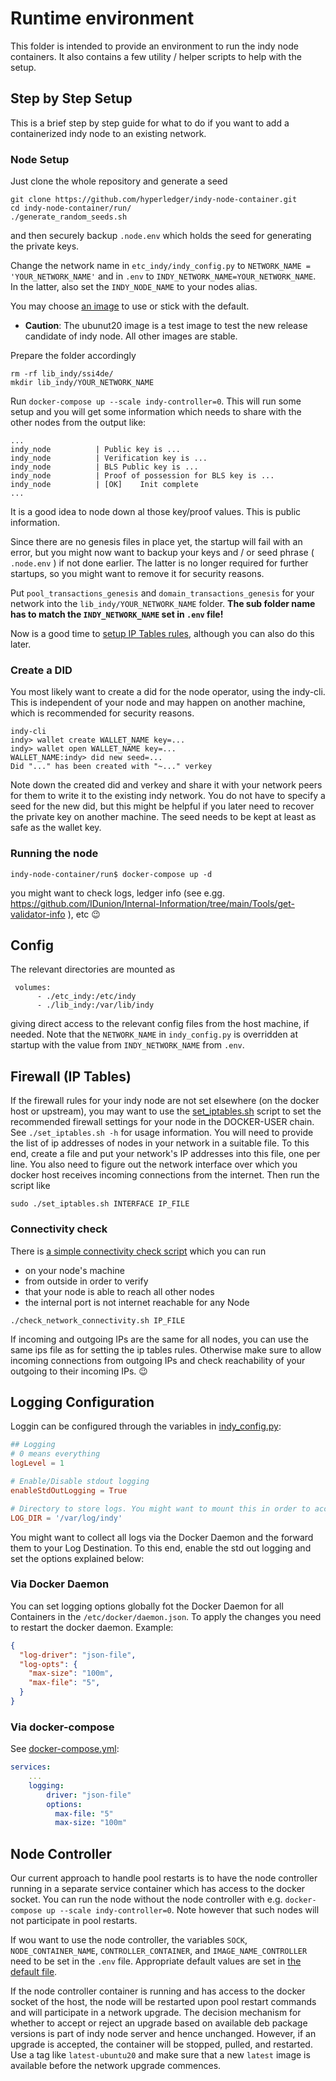 # Runtime environment

This folder is intended to provide an environment to run the indy node containers.
It also contains a few utility / helper scripts to help with the setup.


## Step by Step Setup

This is a brief step by step guide for what to do if you want to add a containerized indy node to an existing network.

### Node Setup

Just clone the whole repository and generate a seed

```
git clone https://github.com/hyperledger/indy-node-container.git
cd indy-node-container/run/
./generate_random_seeds.sh 
```

and then securely backup `.node.env` which holds the seed for generating the private keys.

Change the network name in `etc_indy/indy_config.py` to `NETWORK_NAME = 'YOUR_NETWORK_NAME'` and in `.env` to `INDY_NETWORK_NAME=YOUR_NETWORK_NAME`. In the latter, also set the `INDY_NODE_NAME` to your nodes alias.  

You may choose [an image](https://github.com/hyperledger/indy-node-container/pkgs/container/indy-node-container%2Findy_node/versions) to use or stick with the default.
- **Caution**: The ubunut20 image is a test image to test the new release candidate of indy node. All other images are stable.


Prepare the folder accordingly
```
rm -rf lib_indy/ssi4de/
mkdir lib_indy/YOUR_NETWORK_NAME
```

Run `docker-compose up --scale indy-controller=0`. This will run some setup and you will get some information which needs to share with the other nodes from the output like:

```
...
indy_node          | Public key is ...
indy_node          | Verification key is ...
indy_node          | BLS Public key is ...
indy_node          | Proof of possession for BLS key is ...
indy_node          | [OK]	 Init complete
...
```
It is a good idea to node down al those key/proof values. This is public information.

Since there are no genesis files in place yet, the startup will fail with an error, but you might now want to backup your keys and / or seed phrase ( `.node.env` ) if not done earlier. The latter is no longer required for further startups, so you might want to remove it for security reasons.

Put `pool_transactions_genesis` and `domain_transactions_genesis` for your network into the `lib_indy/YOUR_NETWORK_NAME` folder. **The sub folder name has to match the `INDY_NETWORK_NAME` set in `.env` file!**

Now is a good time to [setup IP Tables rules](#firewall-ip-tables), although you can also do this later.


### Create a DID

You most likely want to create a did for the node operator, using the indy-cli. This is independent of your node and may happen on another machine, which is recommended for security reasons.

```
indy-cli
indy> wallet create WALLET_NAME key=...
indy> wallet open WALLET_NAME key=...
WALLET_NAME:indy> did new seed=...
Did "..." has been created with "~..." verkey
```

Note down the created did and verkey and share it with your network peers for them to write it to the existing indy network. You do not have to specify a seed for the new did, but this might be helpful if you later need to recover the private key on another machine. The seed needs to be kept at least as safe as the wallet key.

### Running the node

```
indy-node-container/run$ docker-compose up -d
```

you might want to check logs, ledger info (see  e.gg. https://github.com/IDunion/Internal-Information/tree/main/Tools/get-validator-info ), etc 😉




## Config

The relevant directories are mounted as

```
 volumes:
      - ./etc_indy:/etc/indy
      - ./lib_indy:/var/lib/indy
```

giving direct access to the relevant config files from the host machine, if needed. Note that the `NETWORK_NAME` in `indy_config.py` is overridden at startup with the value from `INDY_NETWORK_NAME` from `.env`.

## Firewall (IP Tables)

If the firewall rules for your indy node are not set elsewhere (on the docker host or upstream), you may want to use the
[set_iptables.sh](./set_iptables.sh) script to set the recommended firewall settings for your node in the DOCKER-USER
chain.
See `./set_iptables.sh -h` for usage information. You will need to provide the list of ip addresses of nodes in your
network in a suitable file. To this end, create a file and put your network's IP addresses into this file, one per line.
You also need to figure out the network interface over which you docker host receives incoming connections from the internet.
Then run the script like

```
sudo ./set_iptables.sh INTERFACE IP_FILE
```

### Connectivity check

There is [a simple connectivity check script](check_network_connectivity.sh) which you can run
- on your node's machine
- from outside
 in order to verify
- that your node is able to reach all other nodes
- the internal port is not internet reachable for any Node

```
./check_network_connectivity.sh IP_FILE
```

If incoming and outgoing IPs are the same for all nodes, you can use the same ips file as for setting the ip tables rules. Otherwise make sure to allow incoming connections from outgoing IPs and check reachability of your outgoing to their incoming IPs. :wink:


## Logging Configuration

Loggin can be configured through the variables in [indy_config.py](./etc_indy/indy_config.py):

```conf
## Logging
# 0 means everything
logLevel = 1

# Enable/Disable stdout logging
enableStdOutLogging = True

# Directory to store logs. You might want to mount this in order to access the log files from outside the container.
LOG_DIR = '/var/log/indy'
```

You might want to collect all logs via the Docker Daemon and the forward them to your Log Destination. To this end, enable the std out logging and set the options explained below:

### Via Docker Daemon

You can set logging options globally fot the Docker Daemon for all Containers in the `/etc/docker/daemon.json`. To apply the changes you need to restart the docker daemon. Example:

```json
{
  "log-driver": "json-file",
  "log-opts": {
    "max-size": "100m",
    "max-file": "5",
  }
}
```

### Via docker-compose

See [docker-compose.yml](./docker-compose.yml):

```yml
services:
    ...
    logging:
        driver: "json-file"
        options:
          max-file: "5"
          max-size: "100m"
```


## Node Controller

Our current approach to handle pool restarts is to have the node controller running in a separate service container which has access to the docker socket. You can run the node without the node controller with e.g. `docker-compose up --scale indy-controller=0`. Note however that such nodes will not participate in pool restarts.

If wou want to use the node controller, the variables `SOCK`, `NODE_CONTAINER_NAME`, `CONTROLLER_CONTAINER`, and `IMAGE_NAME_CONTROLLER` need to be set in the `.env` file. Appropriate default values are set in [the default file](/.env).

If the node controller container is running and has access to the docker socket of the host, the node will be restarted upon pool restart commands and will participate in a network upgrade. The decision mechanism for whether to accept or reject an upgrade based on available deb package versions is part of indy node server and hence unchanged. However, if an upgrade is accepted, the container will be stopped, pulled, and restarted. Use a tag like `latest-ubuntu20` and make sure that a new `latest` image is available before the network upgrade commences.


